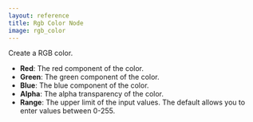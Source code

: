 ```yaml
---
layout: reference
title: Rgb Color Node
image: rgb_color
---
```

Create a RGB color.

* **Red**: The red component of the color.
* **Green**: The green component of the color.
* **Blue**: The blue component of the color.
* **Alpha**: The alpha transparency of the color.
* **Range**: The upper limit of the input values.  The default allows you to enter values between 0-255.
